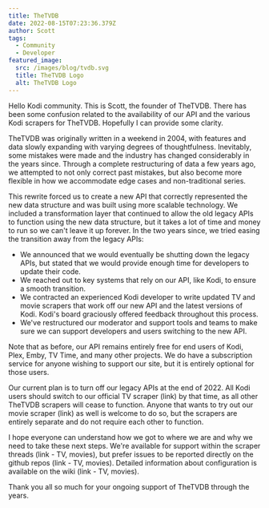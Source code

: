 ```yaml
---
title: TheTVDB
date: 2022-08-15T07:23:36.379Z
author: Scott
tags:
  - Community
  - Developer
featured_image:
  src: /images/blog/tvdb.svg
  title: TheTVDB Logo
  alt: TheTVDB Logo
---
```

Hello Kodi community. This is Scott, the founder of TheTVDB. There has been some confusion related to the availability of our API and the various Kodi scrapers for TheTVDB. Hopefully I can provide some clarity.

TheTVDB was originally written in a weekend in 2004, with features and data slowly expanding with varying degrees of thoughtfulness. Inevitably, some mistakes were made and the industry has changed considerably in the years since. Through a complete restructuring of data a few years ago, we attempted to not only correct past mistakes, but also become more flexible in how we accommodate edge cases and non-traditional series.

This rewrite forced us to create a new API that correctly represented the new data structure and was built using more scalable technology. We included a transformation layer that continued to allow the old legacy APIs to function using the new data structure, but it takes a lot of time and money to run so we can't leave it up forever. In the two years since, we tried easing the transition away from the legacy APIs:

* We announced that we would eventually be shutting down the legacy APIs, but stated that we would provide enough time for developers to update their code.
* We reached out to key systems that rely on our API, like Kodi, to ensure a smooth transition.
* We contracted an experienced Kodi developer to write updated TV and movie scrapers that work off our new API and the latest versions of Kodi. Kodi's board graciously offered feedback throughout this process.
* We've restructured our moderator and support tools and teams to make sure we can support developers and users switching to the new API.

Note that as before, our API remains entirely free for end users of Kodi, Plex, Emby, TV Time, and many other projects. We do have a subscription service for anyone wishing to support our site, but it is entirely optional for those users.

Our current plan is to turn off our legacy APIs at the end of 2022. All Kodi users should switch to our official TV scraper (link) by that time, as all other TheTVDB scrapers will cease to function. Anyone that wants to try out our movie scraper (link) as well is welcome to do so, but the scrapers are entirely separate and do not require each other to function.

I hope everyone can understand how we got to where we are and why we need to take these next steps. We're available for support within the scraper threads (link - TV, movies), but prefer issues to be reported directly on the github repos (link - TV, movies). Detailed information about configuration is available on the wiki (link - TV, movies).

Thank you all so much for your ongoing support of TheTVDB through the years.